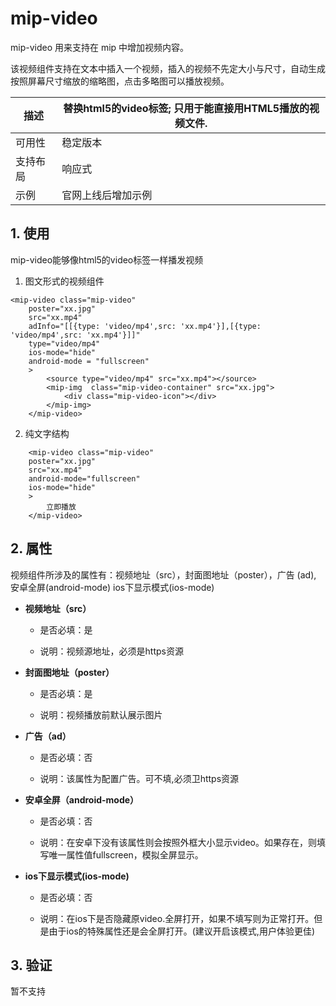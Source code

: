 # mip-video

mip-video 用来支持在 mip 中增加视频内容。

该视频组件支持在文本中插入一个视频，插入的视频不先定大小与尺寸，自动生成按照屏幕尺寸缩放的缩略图，点击多略图可以播放视频。

描述|替换html5的video标签; 只用于能直接用HTML5播放的视频文件.
----|----
可用性|稳定版本
支持布局| 响应式
示例|官网上线后增加示例

## 1. 使用

mip-video能够像html5的video标签一样播发视频

1. 图文形式的视频组件

```
<mip-video class="mip-video" 
    poster="xx.jpg"
    src="xx.mp4"
    adInfo="[[{type: 'video/mp4',src: 'xx.mp4'}],[{type: 'video/mp4',src: 'xx.mp4'}]]"
    type="video/mp4" 
    ios-mode="hide"
    android-mode = "fullscreen"
    >
        <source type="video/mp4" src="xx.mp4"></source>
        <mip-img  class="mip-video-container" src="xx.jpg">
            <div class="mip-video-icon"></div>
        </mip-img>
    </mip-video>

```

2. 纯文字结构

```
    <mip-video class="mip-video" 
    poster="xx.jpg"
    src="xx.mp4"
    android-mode="fullscreen" 
    ios-mode="hide"
    >
        立即播放
    </mip-video>
```

## 2. 属性

视频组件所涉及的属性有：视频地址（src），封面图地址（poster），广告 (ad), 安卓全屏(android-mode) ios下显示模式(ios-mode)

- **视频地址（src）**

    - 是否必填：是

    - 说明：视频源地址，必须是https资源

- **封面图地址（poster）**

    - 是否必填：是

    - 说明：视频播放前默认展示图片


- **广告（ad）**

    - 是否必填：否

    - 说明：该属性为配置广告。可不填,必须卫https资源


- **安卓全屏（android-mode）**

    - 是否必填：否

    - 说明：在安卓下没有该属性则会按照外框大小显示video。如果存在，则填写唯一属性值fullscreen，模拟全屏显示。

- **ios下显示模式(ios-mode)**

    - 是否必填：否

    - 说明：在ios下是否隐藏原video.全屏打开，如果不填写则为正常打开。但是由于ios的特殊属性还是会全屏打开。(建议开启该模式,用户体验更佳)


## 3. 验证

暂不支持


